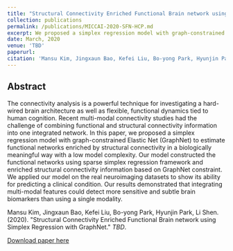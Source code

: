 ```yaml
---
title: "Structural Connectivity Enriched Functional Brain network using Simplex Regression with GraphNet"
collection: publications
permalink: /publications/MICCAI-2020-SFN-HCP.md
excerpt: We proposed a simplex regression model with graph-constrained Elastic Net (GraphNet) to estimate functional networks enriched by structural connectivity in a biologically meaningful way with a low model complexity.
date: March, 2020
venue: 'TBD'
paperurl: 
citation: 'Mansu Kim, Jingxaun Bao, Kefei Liu, Bo-yong Park, Hyunjin Park, Li Shen. (2020). &quot;Structural Connectivity Enriched Functional Brain network using Simplex Regression with GraphNet.&quot; <i>TBD</i>.'
---
```


## Abstract
The connectivity analysis is a powerful technique for investigating a hard-wired brain architecture as well as flexible, functional dynamics tied to human cognition. Recent multi-modal connectivity studies had the challenge of combining functional and structural connectivity information into one integrated network. In this paper, we proposed a simplex regression model with graph-constrained Elastic Net (GraphNet) to estimate functional networks enriched by structural connectivity in a biologically meaningful way with a low model complexity. Our model constructed the functional networks using sparse simplex regression framework and enriched structural connectivity information based on GraphNet constraint. We applied our model on the real neuroimaging datasets to show its ability for predicting a clinical condition. Our results demonstrated that integrating multi-modal features could detect more sensitive and subtle brain biomarkers than using a single modality.

Mansu Kim, Jingxaun Bao, Kefei Liu, Bo-yong Park, Hyunjin Park, Li Shen. (2020). &quot;Structural Connectivity Enriched Functional Brain network using Simplex Regression with GraphNet.&quot; <i>TBD</i>.

[Download paper here](http://academicpages.github.io/files/paper1.pdf)
